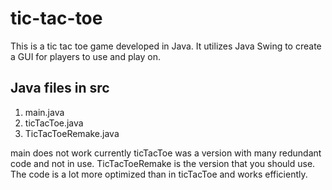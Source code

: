 # tic-tac-toe

This is a tic tac toe game developed in Java.
It utilizes Java Swing to create a GUI for players to use and play on.

## Java files in src
1. main.java
2. ticTacToe.java
3. TicTacToeRemake.java

main does not work currently
ticTacToe was a version with many redundant code and not in use.
TicTacToeRemake is the version that you should use. The code is a lot more optimized than in ticTacToe and works efficiently.
